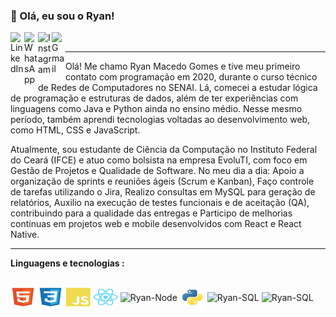 ### 👋 Olá, eu sou o Ryan!

<a target="_blank" href="ww.linkedin.com/in/ryan-macedo-gomes-327244310"> 
  <img align="left" alt="LinkedIn" width="22px" src="https://cdn.jsdelivr.net/npm/simple-icons@v3/icons/linkedin.svg" /> 
</a> 
<a target="_blank" href="https://api.whatsapp.com/send?phone=5585998217880"> 
  <img align="left" alt="WhatsApp" width="22px" src="https://cdn.jsdelivr.net/npm/simple-icons@v3/icons/whatsapp.svg" /> 
</a> 
<a target="_blank" href="https://www.instagram.com/ryanmacedog/"> 
  <img align="left" alt="Instagram" width="22px" src="https://cdn.jsdelivr.net/npm/simple-icons@v3/icons/instagram.svg" /> 
</a> 
<a target="_blank" href="mailto:ryaniraneide@gmail.com"> 
  <img align="left" alt="Gmail" width="22px" src="https://cdn.jsdelivr.net/npm/simple-icons@v3/icons/gmail.svg" /> 
</a> 
<br/>

----

Olá! Me chamo Ryan Macedo Gomes e tive meu primeiro contato com programação em 2020, durante o curso técnico de Redes de Computadores no SENAI. Lá, comecei a estudar lógica de programação e estruturas de dados, além de ter experiências com linguagens como Java e Python ainda no ensino médio. Nesse mesmo período, também aprendi tecnologias voltadas ao desenvolvimento web, como HTML, CSS e JavaScript.

Atualmente, sou estudante de Ciência da Computação no Instituto Federal do Ceará (IFCE) e atuo como bolsista na empresa EvoluTI, com foco em Gestão de Projetos e Qualidade de Software. No meu dia a dia:
Apoio a organização de sprints e reuniões ágeis (Scrum e Kanban), Faço controle de tarefas utilizando o Jira, Realizo consultas em MySQL para geração de relatórios, Auxilio na execução de testes funcionais e de aceitação (QA), contribuindo para a qualidade das entregas e Participo de melhorias contínuas em projetos web e mobile desenvolvidos com React e React Native.

----

**Linguagens e tecnologias :** 

<div style="display: inline_block"><br>  
  <img align="center" alt="Ryan-HTML" height="30" width="40" src="https://raw.githubusercontent.com/devicons/devicon/master/icons/html5/html5-original.svg">
  <img align="center" alt="Ryan-CSS" height="30" width="40" src="https://raw.githubusercontent.com/devicons/devicon/master/icons/css3/css3-original.svg">
  <img align="center" alt="Ryan-Js" height="30" width="40" src="https://raw.githubusercontent.com/devicons/devicon/master/icons/javascript/javascript-plain.svg">
  <img align="center" alt="Ryan-React" height="30" width="40" src="https://raw.githubusercontent.com/devicons/devicon/master/icons/react/react-original.svg">
  <img align="center" alt="Ryan-Node" height="30" width="40" src="https://cdn.jsdelivr.net/gh/devicons/devicon@latest/icons/nodejs/nodejs-original.svg">  
  <img align="center" alt="Ryan-Python" height="30" width="40" src="https://raw.githubusercontent.com/devicons/devicon/master/icons/python/python-original.svg">
  <img align="center" alt="Ryan-SQL" height="30" width="40" src="https://cdn.jsdelivr.net/gh/devicons/devicon@latest/icons/mysql/mysql-original.svg"> 
  <img align="center" alt="Ryan-SQL" height="30" width="40" src="https://cdn.jsdelivr.net/gh/devicons/devicon@latest/icons/microsoftsqlserver/microsoftsqlserver-original.svg"> 
</div>
